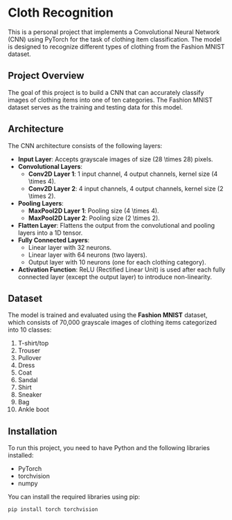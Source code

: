# Cloth Recognition

This is a personal project that implements a Convolutional Neural Network (CNN) using PyTorch for the task of clothing item classification. The model is designed to recognize different types of clothing from the Fashion MNIST dataset.

## Project Overview

The goal of this project is to build a CNN that can accurately classify images of clothing items into one of ten categories. The Fashion MNIST dataset serves as the training and testing data for this model.

## Architecture

The CNN architecture consists of the following layers:

- **Input Layer**: Accepts grayscale images of size \(28 \times 28\) pixels.
- **Convolutional Layers**:
  - **Conv2D Layer 1**: 1 input channel, 4 output channels, kernel size \(4 \times 4\).
  - **Conv2D Layer 2**: 4 input channels, 4 output channels, kernel size \(2 \times 2\).
- **Pooling Layers**:
  - **MaxPool2D Layer 1**: Pooling size \(4 \times 4\).
  - **MaxPool2D Layer 2**: Pooling size \(2 \times 2\).
- **Flatten Layer**: Flattens the output from the convolutional and pooling layers into a 1D tensor.
- **Fully Connected Layers**:
  - Linear layer with 32 neurons.
  - Linear layer with 64 neurons (two layers).
  - Output layer with 10 neurons (one for each clothing category).
- **Activation Function**: ReLU (Rectified Linear Unit) is used after each fully connected layer (except the output layer) to introduce non-linearity.

## Dataset

The model is trained and evaluated using the **Fashion MNIST** dataset, which consists of 70,000 grayscale images of clothing items categorized into 10 classes:

1. T-shirt/top
2. Trouser
3. Pullover
4. Dress
5. Coat
6. Sandal
7. Shirt
8. Sneaker
9. Bag
10. Ankle boot

## Installation

To run this project, you need to have Python and the following libraries installed:

- PyTorch
- torchvision
- numpy

You can install the required libraries using pip:

```bash
pip install torch torchvision 
